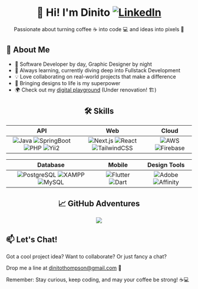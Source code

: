 <div align="center">

# 👋 Hi! I'm Dinito [![LinkedIn](https://img.shields.io/badge/Let's%20Connect!-%230077B5.svg?style=for-the-badge&logo=linkedin&logoColor=white)](https://www.linkedin.com/in/dinito-thompson/)

Passionate about turning coffee ☕ into code 💻 and ideas into pixels 🎨

</div>

## 🚀 About Me

- 🌟 Software Developer by day, Graphic Designer by night
- 🌱 Always learning, currently diving deep into Fullstack Development
- 💡 Love collaborating on real-world projects that make a difference
- 🎨 Bringing designs to life is my superpower
- 🌍 Check out my [digital playground](https://dinitothompson.netlify.app/) (Under renovation! 🏗️)

<div align="center">

## 🛠️ Skills

| API | Web | Cloud |
|:---:|:---:|:---:|
| ![Java](https://img.shields.io/badge/Java-ED8B00?style=for-the-badge&logo=java&logoColor=white) ![SpringBoot](https://img.shields.io/badge/Spring_Boot-6DB33F?style=for-the-badge&logo=spring-boot&logoColor=white) ![PHP](https://img.shields.io/badge/PHP-777BB4?style=for-the-badge&logo=php&logoColor=white) ![Yii2](https://img.shields.io/badge/Yii2-03979E?style=for-the-badge&logo=yii&logoColor=white) | ![Next.js](https://img.shields.io/badge/Next.js-000000?style=for-the-badge&logo=next.js&logoColor=white) ![React](https://img.shields.io/badge/React-61DAFB?style=for-the-badge&logo=react&logoColor=black) ![TailwindCSS](https://img.shields.io/badge/TailwindCSS-38B2AC?style=for-the-badge&logo=tailwind-css&logoColor=white) | ![AWS](https://img.shields.io/badge/AWS-232F3E?style=for-the-badge&logo=amazon-aws&logoColor=white) ![Firebase](https://img.shields.io/badge/Firebase-FFCA28?style=for-the-badge&logo=firebase&logoColor=black) |

| Database | Mobile | Design Tools |
|:---:|:---:|:---:|
| ![PostgreSQL](https://img.shields.io/badge/PostgreSQL-336791?style=for-the-badge&logo=postgresql&logoColor=white) ![XAMPP](https://img.shields.io/badge/XAMPP-FB7A24?style=for-the-badge&logo=xampp&logoColor=white) ![MySQL](https://img.shields.io/badge/MySQL-4479A1?style=for-the-badge&logo=mysql&logoColor=white) | ![Flutter](https://img.shields.io/badge/Flutter-02569B?style=for-the-badge&logo=flutter&logoColor=white) ![Dart](https://img.shields.io/badge/Dart-0175C2?style=for-the-badge&logo=dart&logoColor=white) | ![Adobe](https://img.shields.io/badge/Adobe-FF0000?style=for-the-badge&logo=adobe&logoColor=white) ![Affinity](https://img.shields.io/badge/Affinity-222324?style=for-the-badge&logo=affinity&logoColor=white) |
## 📈 GitHub Adventures

![](https://github-readme-streak-stats.herokuapp.com/?user=DinitoThompson&theme=radical&hide_border=true)

</div>

## 📫 Let's Chat!

Got a cool project idea? Want to collaborate? Or just fancy a chat?

Drop me a line at dinitothompson@gmail.com 📧

Remember: Stay curious, keep coding, and may your coffee be strong! ☕💻
